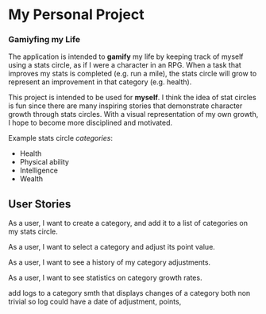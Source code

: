 # My Personal Project

### Gamiyfing my Life

The application is intended to **gamify** my life by keeping track of myself using
a stats circle, as if I were a character in an RPG. When a task that improves my stats
is completed (e.g. run a mile), the stats circle will grow 
to represent an improvement in that category (e.g. health).

This project is intended to be used for **myself**. I think the idea of stat circles
is fun since there are many inspiring stories that demonstrate
character growth through stats circles. With a visual 
representation of my own growth, I hope to become more disciplined and motivated.

Example stats circle *categories*:
- Health
- Physical ability
- Intelligence
- Wealth

## User Stories

As a user, I want to create a category, and add it to a list of categories on my stats circle.

As a user, I want to select a category and adjust its point value.

As a user, I want to see a history of my category adjustments.

As a user, I want to see statistics on category growth rates.

add logs to a category
smth that displays changes of a category
both non trivial so log could have a date of adjustment, points, 
